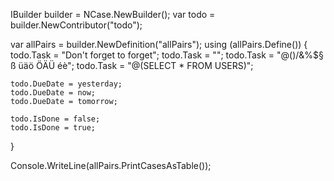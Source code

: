 IBuilder builder = NCase.NewBuilder();
var todo = builder.NewContributor<ITodo>("todo");

var allPairs = builder.NewDefinition<PairwiseCombinations>("allPairs");
using (allPairs.Define())
{
    todo.Task = "Don't forget to forget";
    todo.Task = "";
    todo.Task = "@()/&%$§ ß üäö ÖÄÜ éè";
    todo.Task = "@(SELECT * FROM USERS)";

    todo.DueDate = yesterday;
    todo.DueDate = now;
    todo.DueDate = tomorrow;

    todo.IsDone = false;
    todo.IsDone = true;
}

Console.WriteLine(allPairs.PrintCasesAsTable());
